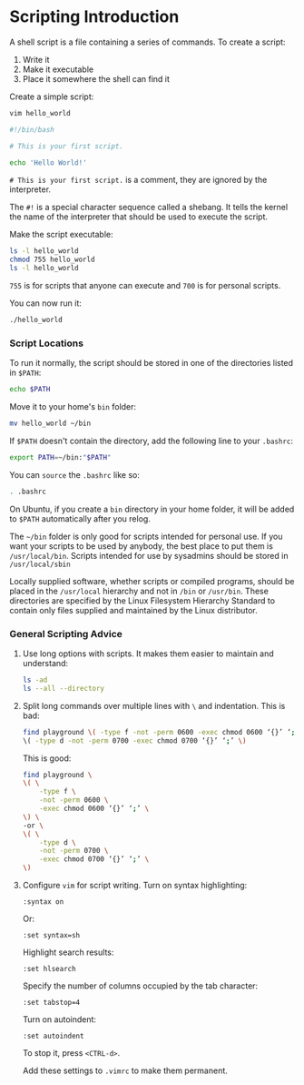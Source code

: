 # Scripting Introduction

A shell script is a file containing a series of commands. To create a script:
1. Write it
1. Make it executable
1. Place it somewhere the shell can find it

Create a simple script:

```bash
vim hello_world
```

```bash
#!/bin/bash

# This is your first script.

echo 'Hello World!'
```

`# This is your first script.` is a comment, they are ignored by the
interpreter.

The `#!` is a special character sequence called a shebang. It tells the kernel
the name of the interpreter that should be used to execute the script.

Make the script executable:

```bash
ls -l hello_world
chmod 755 hello_world
ls -l hello_world
```

`755` is for scripts that anyone can execute and `700` is for personal scripts.

You can now run it:

```bash
./hello_world
```

### Script Locations

To run it normally, the script should be stored in one of the directories
listed in `$PATH`:

```bash
echo $PATH
```

Move it to your home's `bin` folder:

```bash
mv hello_world ~/bin
```

If `$PATH` doesn't contain the directory, add the following line to your
`.bashrc`:

```bash
export PATH=~/bin:"$PATH"
```

You can `source` the `.bashrc` like so:

```bash
. .bashrc
```

On Ubuntu, if you create a `bin` directory in your home folder, it will be
added to `$PATH` automatically after you relog.

The `~/bin` folder is only good for scripts intended for personal use. If you
want your scripts to be used by anybody, the best place to put them is
`/usr/local/bin`. Scripts intended for use by sysadmins should be stored in
`/usr/local/sbin` 

Locally supplied software, whether scripts or compiled programs, should be
placed in the `/usr/local` hierarchy and not in `/bin` or `/usr/bin`. These
directories are specified by the Linux Filesystem Hierarchy Standard to contain
only files supplied and maintained by the Linux distributor.

### General Scripting Advice

1. Use long options with scripts. It makes them easier to maintain and
   understand:
   ```bash
   ls -ad
   ls --all --directory
   ```
1. Split long commands over multiple lines with `\` and indentation. This is
   bad:
   ```bash
   find playground \( -type f -not -perm 0600 -exec chmod 0600 ‘{}’ ‘;’ \) -or
   \( -type d -not -perm 0700 -exec chmod 0700 ‘{}’ ‘;’ \) 
   ```
   This is good:
   ```bash
   find playground \
   \( \
       -type f \
       -not -perm 0600 \
       -exec chmod 0600 ‘{}’ ‘;’ \
   \) \
   -or \
   \( \
       -type d \
       -not -perm 0700 \
       -exec chmod 0700 ‘{}’ ‘;’ \
   \)

   ```
1. Configure `vim` for script writing. Turn on syntax highlighting: 
   ```
   :syntax on
   ```
   Or:
   ```
   :set syntax=sh
   ```
   Highlight search results:
   ```
   :set hlsearch
   ```
   Specify the number of columns occupied by the tab character:
   ```
   :set tabstop=4
   ```
   Turn on autoindent:
   ```
   :set autoindent
   ```
   To stop it, press `<CTRL-d>`.

   Add these settings to `.vimrc` to make them permanent.
